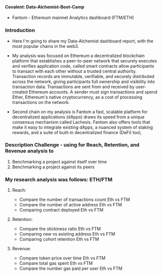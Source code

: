 #### Covalent: Data-Alchemist-Boot-Camp

- Fantom - Ethereum mainnet Analytics dashboard (FTM/ETH)

### Introduction

- Here I'm going to share my Data-Alchemist dashboard report, with the most popular chains in the web3.

- My analysis was focused on Ethereum a decentralized blockchain platform that establishes a peer-to-peer network that securely executes and verifies application code, called smart contracts allow participants to transact with each other without a trusted central authority. Transaction records are immutable, verifiable, and securely distributed across the network, giving participants full ownership and visibility into transaction data. Transactions are sent from and received by user-created Ethereum accounts. A sender must sign transactions and spend Ether, Ethereum's native cryptocurrency, as a cost of processing transactions on the network.

- Second chain on my analysis is Fantom a fast, scalable platform for decentralized applications (dApps) draws its speed from a unique consensus mechanism called Lachesis. Fantom also offers tools that make it easy to integrate existing dApps, a nuanced system of staking rewards, and a suite of built-in decentralized finance (DeFi) tool,

### Description Challenge - using for Reach, Retention, and Revenue analysis to

1. Benchmarking a project against itself over time
2. Benchmarking a project against its peers

### My research analysis was follows: ETH/FTM

1. Reach:

   - Compare the number of transactions count Eth vs FTM
   - Compare the number of active address Eth vs FTM
   - Comparing contract deployed Eth vs FTM

2. Retention:

   - Compare the stickiness ratio Eth vs FTM
   - Comparing new vs existing address Eth vs FTM
   - Comparing cohort retention Eth vs FTM

3. Revenue:
   - Compare token price over time Eth vs FTM
   - Compare total gas spent Eth vs FTM
   - Compare the number gas paid per user Eth vs FTM
